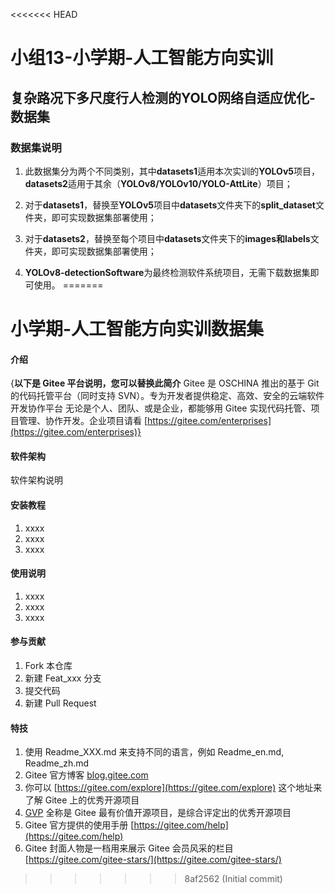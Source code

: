 <<<<<<< HEAD
# 小组13-小学期-人工智能方向实训

## 复杂路况下多尺度行人检测的YOLO网络自适应优化-数据集

### 数据集说明

1.  此数据集分为两个不同类别，其中**datasets1**适用本次实训的**YOLOv5**项目，**datasets2**适用于其余（**YOLOv8/YOLOv10/YOLO-AttLite**）项目；

2.  对于**datasets1**，替换至**YOLOv5**项目中**datasets**文件夹下的**split_dataset**文件夹，即可实现数据集部署使用；
3.  对于**datasets2**，替换至每个项目中**datasets**文件夹下的**images和labels**文件夹，即可实现数据集部署使用；

4.  **YOLOv8-detectionSoftware**为最终检测软件系统项目，无需下载数据集即可使用。
=======
# 小学期-人工智能方向实训数据集

#### 介绍
{**以下是 Gitee 平台说明，您可以替换此简介**
Gitee 是 OSCHINA 推出的基于 Git 的代码托管平台（同时支持 SVN）。专为开发者提供稳定、高效、安全的云端软件开发协作平台
无论是个人、团队、或是企业，都能够用 Gitee 实现代码托管、项目管理、协作开发。企业项目请看 [https://gitee.com/enterprises](https://gitee.com/enterprises)}

#### 软件架构
软件架构说明


#### 安装教程

1.  xxxx
2.  xxxx
3.  xxxx

#### 使用说明

1.  xxxx
2.  xxxx
3.  xxxx

#### 参与贡献

1.  Fork 本仓库
2.  新建 Feat_xxx 分支
3.  提交代码
4.  新建 Pull Request


#### 特技

1.  使用 Readme\_XXX.md 来支持不同的语言，例如 Readme\_en.md, Readme\_zh.md
2.  Gitee 官方博客 [blog.gitee.com](https://blog.gitee.com)
3.  你可以 [https://gitee.com/explore](https://gitee.com/explore) 这个地址来了解 Gitee 上的优秀开源项目
4.  [GVP](https://gitee.com/gvp) 全称是 Gitee 最有价值开源项目，是综合评定出的优秀开源项目
5.  Gitee 官方提供的使用手册 [https://gitee.com/help](https://gitee.com/help)
6.  Gitee 封面人物是一档用来展示 Gitee 会员风采的栏目 [https://gitee.com/gitee-stars/](https://gitee.com/gitee-stars/)
>>>>>>> 8af2562 (Initial commit)
